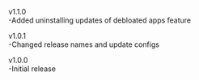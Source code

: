 v1.1.0  
-Added uninstalling updates of debloated apps feature  
  
v1.0.1  
-Changed release names and update configs  
  
v1.0.0  
-Initial release

